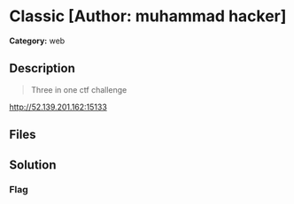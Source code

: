 # Classic [Author: muhammad hacker]

**Category:** web
## Description
>Three in one ctf challenge

http://52.139.201.162:15133

## Files



## Solution

### Flag


